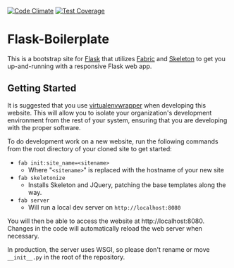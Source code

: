 [![Code Climate](https://codeclimate.com/github/tdhopper/westminster-daily/badges/gpa.svg)](https://codeclimate.com/github/tdhopper/westminster-daily) [![Test Coverage](https://codeclimate.com/github/tdhopper/westminster-daily/badges/coverage.svg)](https://codeclimate.com/github/tdhopper/westminster-daily/coverage)

Flask-Boilerplate
======================

This is a bootstrap site for [Flask](http://flask.pocoo.org/) that utilizes [Fabric](http://fabfile.org) and [Skeleton](http://www.getskeleton.com/) to get you up-and-running with a responsive Flask web app.

Getting Started
-----------------

It is suggested that you use
[virtualenvwrapper](http://pypi.python.org/pypi/virtualenvwrapper) when
developing this website. This will allow you to isolate your organization's 
development environment from the rest of your system, ensuring that you
are developing with the proper software.

To do development work on a new website, run the following commands from
the root directory of your cloned site to get started:

-   `fab init:site_name=<sitename>`
    - Where "`<sitename>`" is replaced with the hostname of your new site      
-   `fab skeletonize`
    - Installs Skeleton and JQuery, patching the base templates along the way.
-   `fab server`
    - Will run a local dev server on `http://localhost:8080`

You will then be able to access the website at http://localhost:8080.
Changes in the code will automatically reload the web server when necessary.

In production, the server uses WSGI, so please don't rename or move
`__init__.py` in the root of the repository.
